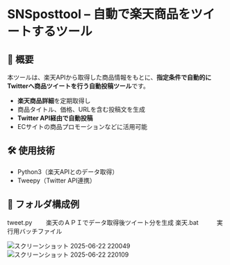 # SNSposttool – 自動で楽天商品をツイートするツール

## 📌 概要

本ツールは、楽天APIから取得した商品情報をもとに、**指定条件で自動的にTwitterへ商品ツイートを行う自動投稿ツール**です。

- **楽天商品詳細**を定期取得し
- 商品タイトル、価格、URLを含む投稿文を生成
- **Twitter API経由で自動投稿**
- ECサイトの商品プロモーションなどに活用可能

## 🛠 使用技術

- Python3（楽天APIとのデータ取得）
- Tweepy（Twitter API連携）

## 📂 フォルダ構成例
tweet.py　　 楽天のＡＰＩでデータ取得後ツイート分を生成
楽天.bat　　　実行用バッチファイル


![スクリーンショット 2025-06-22 220049](https://github.com/user-attachments/assets/4226f2a3-8623-4c1f-a4da-b7ea3bf1fa63)
![スクリーンショット 2025-06-22 220109](https://github.com/user-attachments/assets/88a9fdeb-9958-464a-90f3-a2d90003a655)

